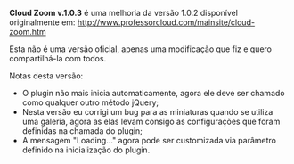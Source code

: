 <strong>Cloud Zoom v.1.0.3</strong> é uma melhoria da versão 1.0.2 disponível originalmente em: <http://www.professorcloud.com/mainsite/cloud-zoom.htm>

Esta não é uma versão oficial, apenas uma modificação que fiz e quero compartilhá-la com todos.


Notas desta versão:

* O plugin não mais inicia automaticamente, agora ele deve ser chamado como qualquer outro método jQuery;
* Nesta versão eu corrigi um bug para as miniaturas quando se utiliza uma galeria, agora as elas levam consigo as configurações que foram definidas na chamada do plugin;
* A mensagem "Loading..." agora pode ser customizada via parâmetro definido na inicialização do plugin.